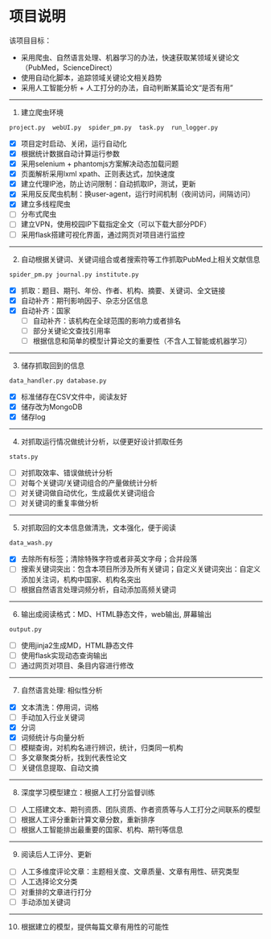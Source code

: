 #  项目说明

该项目目标：
- 采用爬虫、自然语言处理、机器学习的办法，快速获取某领域关键论文（PubMed，ScienceDirect）
- 使用自动化脚本，追踪领域关键论文相关趋势
- 采用人工智能分析 + 人工打分的办法，自动判断某篇论文“是否有用”
------
1. 建立爬虫环境

`project.py  webUI.py  spider_pm.py  task.py  run_logger.py`

  * [x] 项目定时启动、关闭，运行自动化
 * [x] 根据统计数据自动计算运行参数
  * [x] 采用selenium + phantomjs方案解决动态加载问题
 * [x] 页面解析采用lxml xpath、正则表达式，加快速度
  * [x] 建立代理IP池，防止访问限制：自动抓取IP，测试，更新
  * [x] 采用反反爬虫机制：换user-agent，运行时间机制（夜间访问，间隔访问）
 * [x] 建立多线程爬虫
  * [ ] 分布式爬虫
  * [ ] 建立VPN，使用校园IP下载指定全文（可以下载大部分PDF）
  * [ ] 采用flask搭建可视化界面，通过网页对项目进行监控
-----
2. 自动根据关键词、关键词组合或者搜索符等工作抓取PubMed上相关文献信息

`spider_pm.py journal.py institute.py`

  * [x] 抓取：题目、期刊、年份、作者、机构、摘要、关键词、全文链接
  * [x] 自动补齐：期刊影响因子、杂志分区信息
* [x] 自动补齐：国家
  * [ ] 自动补齐：该机构在全球范围的影响力或者排名
  * [ ] 部分关键论文查找引用率
  * [ ] 根据信息和简单的模型计算论文的重要性（不含人工智能或机器学习）
-----
3. 储存抓取回到的信息

`data_handler.py database.py`

  * [x] 标准储存在CSV文件中，阅读友好
  * [x] 储存改为MongoDB
  * [x] 储存log
-----

4. 对抓取运行情况做统计分析，以便更好设计抓取任务

`stats.py`

  * [ ] 对抓取效率、错误做统计分析
  * [ ] 对每个关键词/关键词组合的产量做统计分析
  * [ ] 对关键词做自动优化，生成最优关键词组合
  * [ ] 对关键词的重复率做分析
-----

5. 对抓取回的文本信息做清洗，文本强化，便于阅读

`data_wash.py`

  * [x] 去除所有标签；清除特殊字符或者非英文字母；合并段落
  * [ ] 搜索关键词突出：包含本项目所涉及所有关键词；自定义关键词突出：自定义添加关注词，机构中国家、机构名突出
  * [ ] 根据自然语言处理词频分析，自动添加高频关键词
-----
6. 输出成阅读格式：MD、HTML静态文件，web输出, 屏幕输出

`output.py`

  * [ ] 使用jinja2生成MD，HTML静态文件
  * [ ] 使用flask实现动态查询输出
  * [ ] 通过网页对项目、条目内容进行修改
-----
7. 自然语言处理: 相似性分析
  * [x] 文本清洗：停用词，词格
  * [ ] 手动加入行业关键词
  * [x] 分词
  * [x] 词频统计与向量分析
 * [ ] 模糊查询，对机构名进行辨识，统计，归类同一机构
  * [ ] 多文章聚类分析，找到代表性论文
 * [ ] 关键信息提取、自动文摘
-----
8. 深度学习模型建立：根据人工打分监督训练
  * [ ] 人工搭建文本、期刊资质、团队资质、作者资质等与人工打分之间联系的模型
  * [ ] 根据人工评分重新计算文章分数，重新排序
  * [ ] 根据人工智能排出最重要的国家、机构、期刊等信息
-----
9. 阅读后人工评分、更新
  * [ ] 人工多维度评论文章：主题相关度、文章质量、文章有用性、研究类型
  * [ ] 人工选择论文分类
  * [ ] 对重排的文章进行打分
  * [ ] 手动添加关键词
-----  
10. 根据建立的模型，提供每篇文章有用性的可能性
